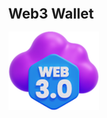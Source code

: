 # Web3 Wallet 
<img height="159px"  src="https://github.com/AshutoshDM1/Web3Wallet/blob/main/public/Web3%20Wallet%20Favicon.png" >